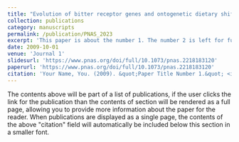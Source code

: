 ```yaml
---
title: "Evolution of bitter receptor genes and ontogenetic dietary shift in a frog"
collection: publications
category: manuscripts
permalink: /publication/PNAS_2023
excerpt: 'This paper is about the number 1. The number 2 is left for future work.'
date: 2009-10-01
venue: 'Journal 1'
slidesurl: 'https://www.pnas.org/doi/full/10.1073/pnas.2218183120'
paperurl: 'https://www.pnas.org/doi/full/10.1073/pnas.2218183120'
citation: 'Your Name, You. (2009). &quot;Paper Title Number 1.&quot; <i>Journal 1</i>. 1(1).'
---
```


The contents above will be part of a list of publications, if the user clicks the link for the publication than the contents of section will be rendered as a full page, allowing you to provide more information about the paper for the reader. When publications are displayed as a single page, the contents of the above "citation" field will automatically be included below this section in a smaller font.
